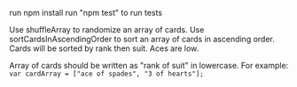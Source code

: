 run npm install 
run "npm test" to run tests

Use shuffleArray to randomize an array of cards.
Use sortCardsInAscendingOrder to sort an array of cards in ascending order. Cards will be sorted by rank then suit. Aces are low. 

Array of cards should be written as "rank of suit" in lowercase. 
For example:
 `var cardArray = ["ace of spades", "3 of hearts"];`